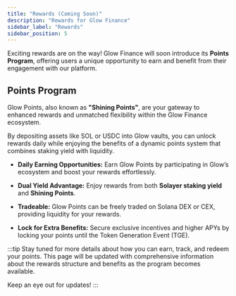 ```yaml
---
title: "Rewards (Coming Soon)"
description: "Rewards for Glow Finance"
sidebar_label: "Rewards"
sidebar_position: 5
---
```


Exciting rewards are on the way! Glow Finance will soon introduce its **Points Program**, offering users a unique opportunity to earn and benefit from their engagement with our platform.

## **Points Program**

Glow Points, also known as **"Shining Points"**, are your gateway to enhanced rewards and unmatched flexibility within the Glow Finance ecosystem.

By depositing assets like SOL or USDC into Glow vaults, you can unlock rewards daily while enjoying the benefits of a dynamic points system that combines staking yield with liquidity.

- **Daily Earning Opportunities:** Earn Glow Points by participating in Glow’s ecosystem and boost your rewards effortlessly.

- **Dual Yield Advantage:** Enjoy rewards from both **Solayer staking yield** and **Shining Points**.

- **Tradeable:** Glow Points can be freely traded on Solana DEX or CEX, providing liquidity for your rewards.  

- **Lock for Extra Benefits:** Secure exclusive incentives and higher APYs by locking your points until the Token Generation Event (TGE).

:::tip
Stay tuned for more details about how you can earn, track, and redeem your points. This page will be updated with comprehensive information about the rewards structure and benefits as the program becomes available.

Keep an eye out for updates!
:::
